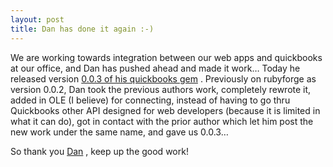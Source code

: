 ```yaml
---
layout: post
title: Dan has done it again :-)
---
```


We are working towards integration between our web apps and quickbooks
at our office, and Dan has pushed ahead and made it work… Today he
released version [0.0.3 of his quickbooks
gem](http://quickbooks.rubyforge.org/) . Previously on rubyforge as
version 0.0.2, Dan took the previous authors work, completely rewrote
it, added in <span class="caps"><span class="caps">OLE</span></span> (I
believe) for connecting, instead of having to go thru Quickbooks other
<span class="caps"><span class="caps">API</span></span> designed for web
developers (because it is limited in what it can do), got in contact
with the prior author which let him post the new work under the same
name, and gave us 0.0.3…

So thank you [Dan](http://blog.behindlogic.com/) , keep up the good
work!
